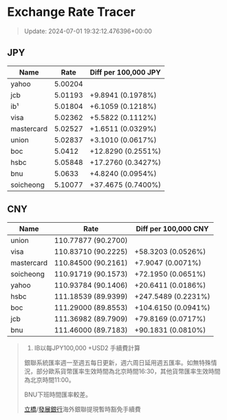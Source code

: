 # Exchange Rate Tracer

> Update: 2024-07-01 19:32:12.476396+00:00

## JPY

| Name       |    Rate | Diff per 100,000 JPY   |
|------------|---------|------------------------|
| yahoo      | 5.00204 |                        |
| jcb        | 5.01193 | +9.8941 (0.1978%)      |
| ib¹        | 5.01804 | +6.1059 (0.1218%)      |
| visa       | 5.02362 | +5.5822 (0.1112%)      |
| mastercard | 5.02527 | +1.6511 (0.0329%)      |
| union      | 5.02837 | +3.1010 (0.0617%)      |
| boc        | 5.0412  | +12.8290 (0.2551%)     |
| hsbc       | 5.05848 | +17.2760 (0.3427%)     |
| bnu        | 5.0633  | +4.8240 (0.0954%)      |
| soicheong  | 5.10077 | +37.4675 (0.7400%)     |

## CNY

| Name       | Rate                | Diff per 100,000 CNY   |
|------------|---------------------|------------------------|
| union      | 110.77877	(90.2700) |                        |
| visa       | 110.83710	(90.2225) | +58.3203 (0.0526%)     |
| mastercard | 110.84500	(90.2161) | +7.9047 (0.0071%)      |
| soicheong  | 110.91719	(90.1573) | +72.1950 (0.0651%)     |
| yahoo      | 110.93784	(90.1406) | +20.6411 (0.0186%)     |
| hsbc       | 111.18539	(89.9399) | +247.5489 (0.2231%)    |
| boc        | 111.29000	(89.8553) | +104.6150 (0.0941%)    |
| jcb        | 111.36982	(89.7909) | +79.8169 (0.0717%)     |
| bnu        | 111.46000	(89.7183) | +90.1831 (0.0810%)     |


> 1. IB以每JPY100,000 +USD2 手續費計算
>
> 銀聯系統匯率週一至週五每日更新，週六周日延用週五匯率。如無特殊情況，部分歐系貨幣匯率生效時間為北京時間16:30，其他貨幣匯率生效時間為北京時間11:00。
>
> BNU下班時間匯率較差。
>
> [立橋](https://www.wlbank.com.mo/uploads/ueditor/file/20181211/1544536513900230.pdf)/[發展銀行](https://www.mdb.com.mo/Service_Charges_20230728.pdf)海外銀聯提現暫時豁免手續費

